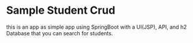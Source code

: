 # Sample Student Crud
this is an app as simple app using SpringBoot  with a UI(JSP), API, and h2 Database that you can search for students.
